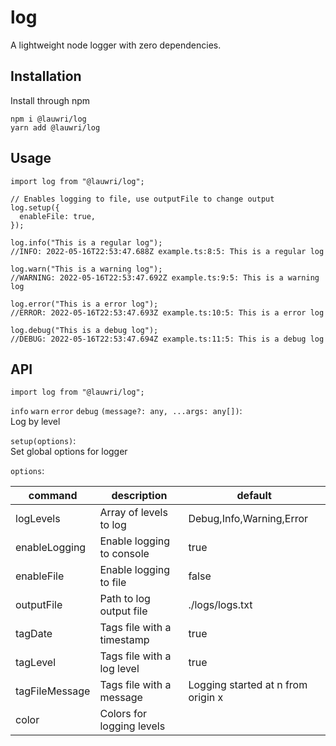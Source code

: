 # log

A lightweight node logger with zero dependencies.

## Installation

Install through npm

```
npm i @lauwri/log
yarn add @lauwri/log
```

## Usage

```
import log from "@lauwri/log";

// Enables logging to file, use outputFile to change output
log.setup({
  enableFile: true,
});

log.info("This is a regular log");
//INFO: 2022-05-16T22:53:47.688Z example.ts:8:5: This is a regular log

log.warn("This is a warning log");
//WARNING: 2022-05-16T22:53:47.692Z example.ts:9:5: This is a warning log

log.error("This is a error log");
//ERROR: 2022-05-16T22:53:47.693Z example.ts:10:5: This is a error log

log.debug("This is a debug log");
//DEBUG: 2022-05-16T22:53:47.694Z example.ts:11:5: This is a debug log
```

## API

```
import log from "@lauwri/log";
```

`info` `warn` `error` `debug` `(message?: any, ...args: any[])`:  
Log by level

`setup(options)`:  
Set global options for logger

`options`:

| command        | description                | default                            |
| -------------- | -------------------------- | ---------------------------------- |
| logLevels      | Array of levels to log     | Debug,Info,Warning,Error           |
| enableLogging  | Enable logging to console  | true                               |
| enableFile     | Enable logging to file     | false                              |
| outputFile     | Path to log output file    | ./logs/logs.txt                    |
| tagDate        | Tags file with a timestamp | true                               |
| tagLevel       | Tags file with a log level | true                               |
| tagFileMessage | Tags file with a message   | Logging started at n from origin x |
| color          | Colors for logging levels  |                                    |
